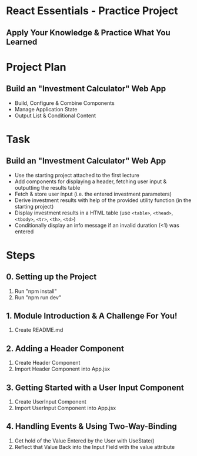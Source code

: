# React Essentials - Practice Project

## Apply Your Knowledge & Practice What You Learned

# Project Plan

## Build an "Investment Calculator" Web App

- Build, Configure & Combine Components
- Manage Application State
- Output List & Conditional Content

# Task

## Build an "Investment Calculator" Web App

- Use the starting project attached to the first lecture
- Add components for displaying a header, fetching user input & outputting the results table
- Fetch & store user input (i.e. the entered investment parameters)
- Derive investment results with help of the provided utility function (in the starting project)
- Display investment results in a HTML table (use `<table>`, `<thead>`, `<tbody>`, `<tr>`, `<th>`, `<td>`)
- Conditionally display an info message if an invalid duration (<1) was entered

# Steps

## 0. Setting up the Project

1.  Run "npm install"
2.  Run "npm run dev"

## 1. Module Introduction & A Challenge For You!

1. Create README.md

## 2. Adding a Header Component

1. Create Header Component
2. Import Header Component into App.jsx

## 3. Getting Started with a User Input Component

1. Create UserInput Component
2. Import UserInput Component into App.jsx

## 4. Handling Events & Using Two-Way-Binding

1. Get hold of the Value Entered by the User with UseState()
2. Reflect that Value Back into the Input Field with the value attribute
